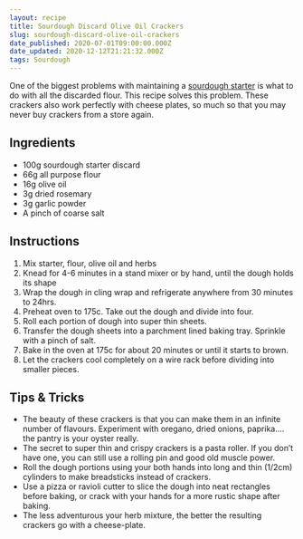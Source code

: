 ```yaml
---
layout: recipe
title: Sourdough Discard Olive Oil Crackers
slug: sourdough-discard-olive-oil-crackers
date_published: 2020-07-01T09:00:00.000Z
date_updated: 2020-12-12T21:21:32.000Z
tags: Sourdough
---
```


One of the biggest problems with maintaining a [sourdough starter](__GHOST_URL__/sourdough-starter-guide/) is what to do with all the discarded flour. This recipe solves this problem. These crackers also work perfectly with cheese plates, so much so that you may never buy crackers from a store again.

## Ingredients

- 100g sourdough starter discard
- 66g all purpose flour
- 16g olive oil
- 3g dried rosemary
- 3g garlic powder
- A pinch of coarse salt

## Instructions

1. Mix starter, flour, olive oil and herbs
2. Knead for 4-6 minutes in a stand mixer or by hand, until the dough holds its shape
3. Wrap the dough in cling wrap and refrigerate anywhere from 30 minutes to 24hrs.
4. Preheat oven to 175c. Take out the dough and divide into four.
5. Roll each portion of dough into super thin sheets.
6. Transfer the dough sheets into a parchment lined baking tray. Sprinkle with a pinch of salt.
7. Bake in the oven at 175c for about 20 minutes or until it starts to brown.
8. Let the crackers cool completely on a wire rack before dividing into smaller pieces.

## Tips & Tricks

- The beauty of these crackers is that you can make them in an infinite number of flavours. Experiment with oregano, dried onions, paprika…. the pantry is your oyster really.
- The secret to super thin and crispy crackers is a pasta roller. If you don’t have one, you can still use a rolling pin and good old muscle power.
- Roll the dough portions using your both hands into long and thin (1/2cm) cylinders to make breadsticks instead of crackers.
- Use a pizza or ravioli cutter to slice the dough into neat rectangles before baking, or crack with your hands for a more rustic shape after baking.
- The less adventurous your herb mixture, the better the resulting crackers go with a cheese-plate.
